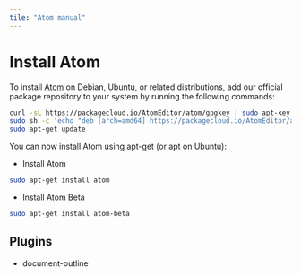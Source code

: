 ```yaml
---
tile: "Atom manual"
---
```


# Install Atom
To install [Atom](https://flight-manual.atom.io/getting-started/sections/installing-atom/) on Debian, Ubuntu, or related distributions, add our official package repository to your system by running the following commands:
```sh
curl -sL https://packagecloud.io/AtomEditor/atom/gpgkey | sudo apt-key add -
sudo sh -c 'echo "deb [arch=amd64] https://packagecloud.io/AtomEditor/atom/any/ any main" > /etc/apt/sources.list.d/atom.list'
sudo apt-get update
```
You can now install Atom using apt-get (or apt on Ubuntu):
- Install Atom
```sh
sudo apt-get install atom
```
- Install Atom Beta
```sh
sudo apt-get install atom-beta
```

## Plugins
- document-outline
